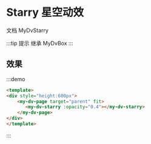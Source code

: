 # Starry 星空动效

文档 <api-link href="dv/my-dv-starry">MyDvStarry</api-link>

:::tip 提示
继承 <api-link href="dv/my-dv-box">MyDvBox</api-link>
:::

## 效果

:::demo
```html
<template>
<div style="height:600px">
    <my-dv-page target="parent" fit>
       <my-dv-starry :opacity="0.4"></my-dv-starry>
    </my-dv-page>
</div>
</template>
```
:::

